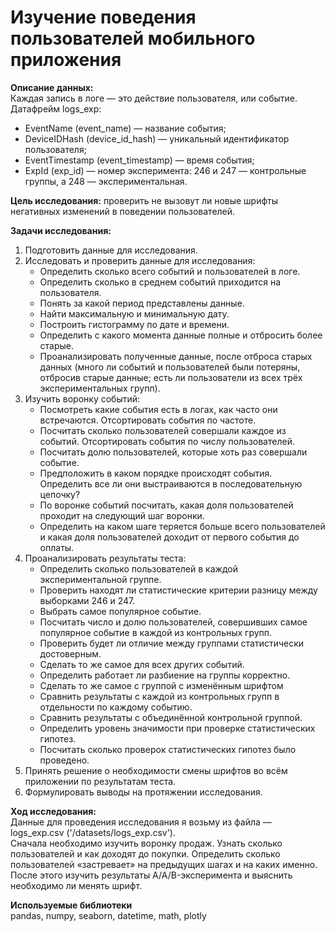 # Изучение поведения пользователей мобильного приложения

**Описание данных:**  
Каждая запись в логе — это действие пользователя, или событие.   
Датафрейм logs_exp:   
* EventName (event_name) — название события;
* DeviceIDHash (device_id_hash) — уникальный идентификатор пользователя;
* EventTimestamp (event_timestamp) — время события;
* ExpId (exp_id) — номер эксперимента: 246 и 247 — контрольные группы, а 248 — экспериментальная.

**Цель исследования:**
проверить не вызовут ли новые шрифты негативных изменений в поведении пользователей.

**Задачи исследования:**  
1. Подготовить данные для исследования.  
2. Исследовать и проверить данные для исследования:  
    * Определить сколько всего событий и пользователей в логе.  
    * Определить сколько в среднем событий приходится на пользователя.  
    * Понять за какой период представлены данные.  
    * Найти максимальную и минимальную дату.  
    * Построить гистограмму по дате и времени.  
    * Определить с какого момента данные полные и отбросить более старые.  
    * Проанализировать полученные данные, после отброса старых данных (много ли событий и пользователей были потеряны, отбросив старые данные; есть ли пользователи из всех трёх экспериментальных групп).  
3. Изучить воронку событий:  
    * Посмотреть какие события есть в логах, как часто они встречаются. Отсортировать события по частоте.  
    * Посчитать сколько пользователей совершали каждое из событий. Отсортировать события по числу пользователей.  
    * Посчитать долю пользователей, которые хоть раз совершали событие.  
    * Предположить в каком порядке происходят события. Определить все ли они выстраиваются в последовательную цепочку?  
    * По воронке событий посчитать, какая доля пользователей проходит на следующий шаг воронки.  
    * Определить на каком шаге теряется больше всего пользователей и какая доля пользователей доходит от первого события до оплаты.  
4. Проанализировать результаты теста:  
   * Определить сколько пользователей в каждой экспериментальной группе.    
   * Проверить находят ли статистические критерии разницу между выборками 246 и 247.   
   * Выбрать самое популярное событие.    
   * Посчитать число и долю пользователей, совершивших самое популярное событие в каждой из контрольных групп.  
   * Проверить будет ли отличие между группами статистически достоверным.  
   * Сделать то же самое для всех других событий.  
   * Определить работает ли разбиение на группы корректно.  
   * Сделать то же самое с группой с изменённым шрифтом
   * Сравнить результаты с каждой из контрольных групп в отдельности по каждому событию.  
   * Сравнить результаты с объединённой контрольной группой. 
   * Определить уровень значимости при проверке статистических гипотез.   
   * Посчитать сколько проверок статистических гипотез было проведено.    
5. Принять решение о необходимости смены шрифтов во всём приложении по результатам теста.  
6. Формулировать выводы на протяжении исследования.

**Ход исследования:**  
Данные для проведения исследования я возьму из файла — logs_exp.csv ('/datasets/logs_exp.csv').  
Сначала необходимо изучить воронку продаж. Узнать сколько пользователей и как доходят до покупки. Определить сколько пользователей «застревает» на предыдущих шагах и на каких именно.  
После этого изучить результаты A/A/B-эксперимента и выяснить необходимо ли менять шрифт. 

**Используемые библиотеки**  
pandas, numpy, seaborn, datetime, math, plotly
